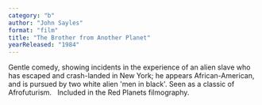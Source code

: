 ```yaml
---
category: "b"
author: "John Sayles"
format: "film"
title: "The Brother from Another Planet"
yearReleased: "1984"
---
```

Gentle comedy, showing incidents in the experience of an alien slave who has escaped and crash-landed in New York; he appears African-American, and is pursued by two white alien 'men in black'. Seen as a classic of Afrofuturism.
 
Included in the Red Planets filmography.
 